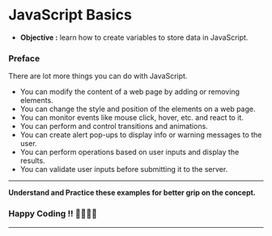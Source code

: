 # JavaScript Basics

-  **Objective :** learn how to create variables to store data in JavaScript.

### Preface

There are lot more things you can do with JavaScript.

- You can modify the content of a web page by adding or removing elements.
- You can change the style and position of the elements on a web page.
- You can monitor events like mouse click, hover, etc. and react to it.
- You can perform and control transitions and animations.
- You can create alert pop-ups to display info or warning messages to the user.
- You can perform operations based on user inputs and display the results.
- You can validate user inputs before submitting it to the server.

---

**Understand and Practice these examples for better grip on the concept.**

### Happy Coding !! 👍🏻✌🏻

---
